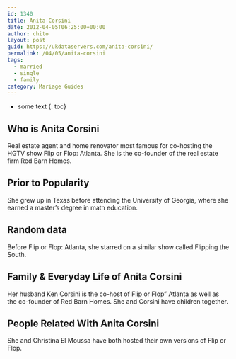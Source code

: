 ```yaml
---
id: 1340
title: Anita Corsini
date: 2012-04-05T06:25:00+00:00
author: chito
layout: post
guid: https://ukdataservers.com/anita-corsini/
permalink: /04/05/anita-corsini  
tags:
  - married
  - single
  - family
category: Mariage Guides
---
```


* some text
{: toc}


## Who is  Anita Corsini
                  
                  
                  
Real estate agent and home renovator most famous for co-hosting the HGTV show Flip or Flop: Atlanta. She is the co-founder of the real estate firm Red Barn Homes. 
                  
                
                
                
## Prior to Popularity 
                  
                  
                  
She grew up in Texas before attending the University of Georgia, where she earned a master&#8217;s degree in math education. 
                  
                
                
                
## Random data 
                  
                  
                  
Before Flip or Flop: Atlanta, she starred on a similar show called Flipping the South.
                  
                
                
                
## Family & Everyday Life of Anita Corsini
                  
                  
                  
Her husband Ken Corsini is the co-host of Flip or Flop&#8221; Atlanta as well as the co-founder of Red Barn Homes. She and Corsini have children together.
                  
                
                
                
## People Related With  Anita Corsini
                  
                  
                  
She and Christina El Moussa have both hosted their own versions of Flip or Flop.
                  
                
              
            
          
          
          
    
    
  
